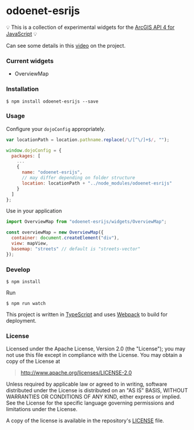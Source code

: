 odoenet-esrijs
==============

:bulb: This is a collection of experimental widgets for the [ArcGIS API 4 for JavaScript](https://developers.arcgis.com/javascript/) :bulb:

Can see some details in this [video](https://www.youtube.com/watch?v=69ijDR1H_WA) on the project.

### Current widgets

* OverviewMap

### Installation

```
$ npm install odoenet-esrijs --save
```

### Usage

Configure your `dojoConfig` appropriately.

```JavaScript
var locationPath = location.pathname.replace(/\/[^\/]+$/, "");

window.dojoConfig = {
  packages: [
    ...
    {
      name: "odoenet-esrijs",
      // may differ depending on folder structure
      location: locationPath + "../node_modules/odoenet-esrijs"
    }
  ]
};
```

Use in your application

```JavaScript
import OverviewMap from "odoenet-esrijs/widgets/OverviewMap";

const overviewMap = new OverviewMap({
  container: document.createElement("div"),
  view: mapView,
  basemap: "streets" // default is "streets-vector"
});
```

### Develop

```
$ npm install
```

Run 

```
$ npm run watch
```

This project is written in [TypeScript](http://www.typescriptlang.org/) and uses [Webpack](https://webpack.js.org/) to build for deployment.

### License

Licensed under the Apache License, Version 2.0 (the "License");
you may not use this file except in compliance with the License.
You may obtain a copy of the License at

> http://www.apache.org/licenses/LICENSE-2.0

Unless required by applicable law or agreed to in writing, software
distributed under the License is distributed on an "AS IS" BASIS,
WITHOUT WARRANTIES OR CONDITIONS OF ANY KIND, either express or implied.
See the License for the specific language governing permissions and
limitations under the License.

A copy of the license is available in the repository's [LICENSE](./LICENSE) file.
